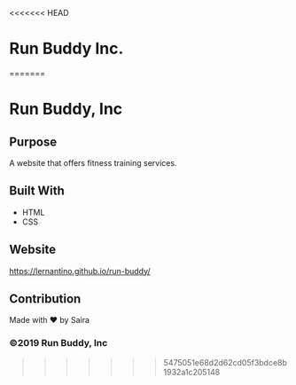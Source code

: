 <<<<<<< HEAD
# Run Buddy Inc.
=======
# Run Buddy, Inc

## Purpose
A website that offers fitness training services. 

## Built With
* HTML
* CSS

## Website
https://lernantino.github.io/run-buddy/

## Contribution
Made with ❤️ by Saira

### ©️2019 Run Buddy, Inc 
>>>>>>> 5475051e68d2d62cd05f3bdce8b1932a1c205148
